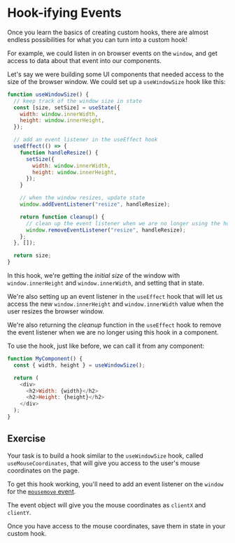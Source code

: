 # Hook-ifying Events

Once you learn the basics of creating custom hooks, there are almost endless
possibilities for what you can turn into a custom hook!

For example, we could listen in on browser events on the `window`, and get
access to data about that event into our components.

Let's say we were building some UI components that needed access to the size of
the browser window. We could set up a `useWindowSize` hook like this:

```js
function useWindowSize() {
  // keep track of the window size in state
  const [size, setSize] = useState({
    width: window.innerWidth,
    height: window.innerHeight,
  });

  // add an event listener in the useEffect hook
  useEffect(() => {
    function handleResize() {
      setSize({
        width: window.innerWidth,
        height: window.innerHeight,
      });
    }

    // when the window resizes, update state
    window.addEventListener("resize", handleResize);

    return function cleanup() {
      // clean up the event listener when we are no longer using the hook
      window.removeEventListener("resize", handleResize);
    };
  }, []);

  return size;
}
```

In this hook, we're getting the _initial size_ of the window with
`window.innerHeight` and `window.innerWidth`, and setting that in state.

We're also setting up an event listener in the `useEffect` hook that will let us
access the new `window.innerHeight` and `window.innerWidth` value when the user
resizes the browser window.

We're also returning the _cleanup_ function in the `useEffect` hook to remove
the event listener when we are no longer using this hook in a component.

To use the hook, just like before, we can call it from any component:

```js
function MyComponent() {
  const { width, height } = useWindowSize();

  return (
    <div>
      <h2>Width: {width}</h2>
      <h2>Height: {height}</h2>
    </div>
  );
}
```

## Exercise

Your task is to build a hook similar to the `useWindowSize` hook, called
`useMouseCoordinates`, that will give you access to the user's mouse coordinates
on the page.

To get this hook working, you'll need to add an event listener on the `window`
for the
[`mousemove` event](https://developer.mozilla.org/en-US/docs/Web/API/Element/mousemove_event).

The event object will give you the mouse coordinates as `clientX` and `clientY`.

Once you have access to the mouse coordinates, save them in state in your custom
hook.
